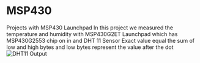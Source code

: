 # MSP430
Projects with MSP430 Launchpad
In this project we measured the temperature and humidity with MSP430G2ET Launchpad which has MSP430G2553 chip on in and DHT 11 Sensor
Exact value equal the sum of low and high bytes and low bytes represent the value after the dot
![DHT11 Output](https://user-images.githubusercontent.com/57947304/171433667-8436a5ee-9231-4d6f-b815-4f69956cf513.JPG)
